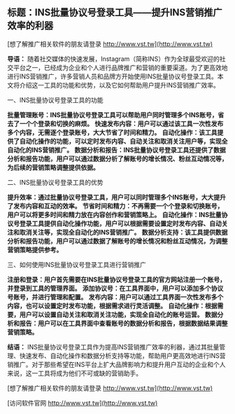## **标题：INS批量协议号登录工具——提升INS营销推广效率的利器**

[想了解推广相关软件的朋友请登录 http://www.vst.tw](http://www.vst.tw)

**导语：**
随着社交媒体的快速发展，Instagram（简称INS）作为全球最受欢迎的社交平台之一，已经成为企业和个人进行品牌推广和营销的重要渠道。为了更高效地进行INS营销推广，许多营销人员和品牌方开始使用INS批量协议号登录工具。本文将介绍这一工具的功能和优势，以及它如何帮助用户提升INS营销推广效率。

一、INS批量协议号登录工具的功能

**批量管理账号：INS批量协议号登录工具可以帮助用户同时管理多个INS账号，省去了一个个登录和切换的麻烦。**
**快速发布内容：用户可以通过该工具一次性发布多个内容，无需逐个登录账号，大大节省了时间和精力。**
**自动化操作：该工具提供了自动化操作的功能，可以定时发布内容、自动关注和取消关注用户等，实现全自动化的INS营销推广。**
**数据分析和报告：INS批量协议号登录工具还提供了数据分析和报告功能，用户可以通过数据分析了解账号的增长情况、粉丝互动情况等，为后续的营销策略调整提供依据。**

二、INS批量协议号登录工具的优势

**提升效率：通过批量协议号登录工具，用户可以同时管理多个INS账号，大大提升了发布内容和互动的效率。**
**节省时间和精力：不再需要一个个登录和切换账号，用户可以将更多时间和精力放在内容创作和营销策略上。**
**自动化操作：INS批量协议号登录工具提供自动化操作功能，用户可以根据需要设置定时发布内容、自动关注和取消关注等，实现全自动化的INS营销推广。**
**数据分析支持：该工具提供数据分析和报告功能，用户可以通过数据了解账号的增长情况和粉丝互动情况，为调整营销策略提供参考。**

三、如何使用INS批量协议号登录工具进行营销推广

**注册和登录：用户首先需要在INS批量协议号登录工具的官方网站注册一个账号，并登录到工具的管理界面。**
**添加协议号：在工具界面中，用户可以添加多个协议号账号，并进行管理和配置。**
**发布内容：用户可以通过工具界面一次性发布多个内容，也可以设置定时发布功能，根据需求进行灵活调整。**
**自动化操作：根据需要，用户可以设置自动关注和取消关注功能，实现全自动化的账号运营。**
**数据分析和报告：用户可以在工具界面中查看账号的数据分析和报告，根据数据结果调整营销策略。**

**结语：**
INS批量协议号登录工具作为提高INS营销推广效率的利器，通过其批量管理、快速发布、自动化操作和数据分析支持等功能，帮助用户更高效地进行INS营销推广。对于那些希望在INS平台上扩大品牌影响力和提升用户互动的企业和个人来说，这一工具将成为他们不可或缺的营销助手。

[想了解推广相关软件的朋友请登录 http://www.vst.tw](http://www.vst.tw)


[访问软件官网 http://www.vst.tw](http://www.vst.tw)
